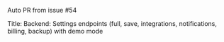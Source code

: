Auto PR from issue #54

Title: Backend: Settings endpoints (full, save, integrations, notifications, billing, backup) with demo mode
